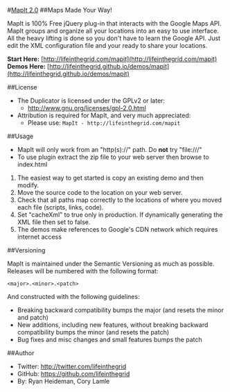 #[MapIt 2.0](http://lifeinthegrid.com/mapit)
##Maps Made Your Way!

MapIt is 100% Free jQuery plug-in that interacts with the Google Maps API. MapIt groups and organize all your locations into an easy to use interface. 
All the heavy lifting is done so you don't have to learn the Google API. Just edit the XML configuration file and your ready to share your locations.  

**Start Here:** [http://lifeinthegrid.com/mapit](http://lifeinthegrid.com/mapit)  
**Demos Here:** [http://lifeinthegrid.github.io/demos/mapit](http://lifeinthegrid.github.io/demos/mapit)

##License
- The Duplicator is licensed under the GPLv2 or later:
  - http://www.gnu.org/licenses/gpl-2.0.html
- Attribution is required for MapIt, and very much appreciated:
  - Please use: `MapIt - http://lifeinthegrid.com/mapit`

##Usage

* MapIt will only work from an  "http(s)://" path.  Do **not** try "file:///"
* To use plugin extract the zip file to your web server then browse to index.html

1. The easiest way to get started is copy an existing demo and then modify.
2. Move the source code to the location on your web server.
3. Check that all paths map correctly to the locations of where you moved each file (scripts, links, code).
4. Set "cacheXml" to true only in production.  If dynamically generating the XML file then set to false.
5. The demos make references to Google's CDN network which requires internet access


##Versioning

MapIt is maintained under the Semantic Versioning as much as possible. Releases will be numbered with the following format:

`<major>.<minor>.<patch>`

And constructed with the following guidelines:

* Breaking backward compatibility bumps the major (and resets the minor and patch)
* New additions, including new features, without breaking backward compatibility bumps the minor (and resets the patch)
* Bug fixes and misc changes and small features bumps the patch

##Author
- Twitter: http://twitter.com/lifeinthegrid
- GitHub: https://github.com/lifeinthegrid
- By: Ryan Heideman, Cory Lamle

